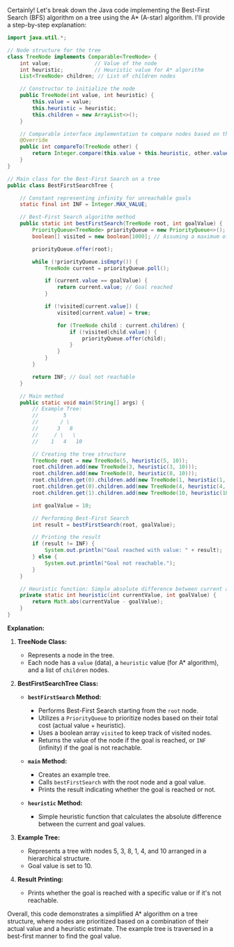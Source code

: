 Certainly! Let's break down the Java code implementing the Best-First Search (BFS) algorithm on a tree using the A* (A-star) algorithm. I'll provide a step-by-step explanation:

```java
import java.util.*;

// Node structure for the tree
class TreeNode implements Comparable<TreeNode> {
    int value;              // Value of the node
    int heuristic;          // Heuristic value for A* algorithm
    List<TreeNode> children; // List of children nodes

    // Constructor to initialize the node
    public TreeNode(int value, int heuristic) {
        this.value = value;
        this.heuristic = heuristic;
        this.children = new ArrayList<>();
    }

    // Comparable interface implementation to compare nodes based on the total cost
    @Override
    public int compareTo(TreeNode other) {
        return Integer.compare(this.value + this.heuristic, other.value + other.heuristic);
    }
}

// Main class for the Best-First Search on a tree
public class BestFirstSearchTree {

    // Constant representing infinity for unreachable goals
    static final int INF = Integer.MAX_VALUE;

    // Best-First Search algorithm method
    public static int bestFirstSearch(TreeNode root, int goalValue) {
        PriorityQueue<TreeNode> priorityQueue = new PriorityQueue<>();
        boolean[] visited = new boolean[1000]; // Assuming a maximum of 1000 nodes

        priorityQueue.offer(root);

        while (!priorityQueue.isEmpty()) {
            TreeNode current = priorityQueue.poll();

            if (current.value == goalValue) {
                return current.value; // Goal reached
            }

            if (!visited[current.value]) {
                visited[current.value] = true;

                for (TreeNode child : current.children) {
                    if (!visited[child.value]) {
                        priorityQueue.offer(child);
                    }
                }
            }
        }

        return INF; // Goal not reachable
    }

    // Main method
    public static void main(String[] args) {
        // Example Tree:
        //        5
        //       / \
        //      3   8
        //     / \   \
        //    1   4   10

        // Creating the tree structure
        TreeNode root = new TreeNode(5, heuristic(5, 10));
        root.children.add(new TreeNode(3, heuristic(3, 10)));
        root.children.add(new TreeNode(8, heuristic(8, 10)));
        root.children.get(0).children.add(new TreeNode(1, heuristic(1, 10)));
        root.children.get(0).children.add(new TreeNode(4, heuristic(4, 10)));
        root.children.get(1).children.add(new TreeNode(10, heuristic(10, 10)));

        int goalValue = 10;

        // Performing Best-First Search
        int result = bestFirstSearch(root, goalValue);

        // Printing the result
        if (result != INF) {
            System.out.println("Goal reached with value: " + result);
        } else {
            System.out.println("Goal not reachable.");
        }
    }

    // Heuristic function: Simple absolute difference between current and goal values
    private static int heuristic(int currentValue, int goalValue) {
        return Math.abs(currentValue - goalValue);
    }
}
```

**Explanation:**

1. **TreeNode Class:**
   - Represents a node in the tree.
   - Each node has a `value` (data), a `heuristic` value (for A* algorithm), and a list of `children` nodes.

2. **BestFirstSearchTree Class:**
   - **`bestFirstSearch` Method:**
     - Performs Best-First Search starting from the `root` node.
     - Utilizes a `PriorityQueue` to prioritize nodes based on their total cost (actual value + heuristic).
     - Uses a boolean array `visited` to keep track of visited nodes.
     - Returns the value of the node if the goal is reached, or `INF` (infinity) if the goal is not reachable.

   - **`main` Method:**
     - Creates an example tree.
     - Calls `bestFirstSearch` with the root node and a goal value.
     - Prints the result indicating whether the goal is reached or not.

   - **`heuristic` Method:**
     - Simple heuristic function that calculates the absolute difference between the current and goal values.

3. **Example Tree:**
   - Represents a tree with nodes 5, 3, 8, 1, 4, and 10 arranged in a hierarchical structure.
   - Goal value is set to 10.

4. **Result Printing:**
   - Prints whether the goal is reached with a specific value or if it's not reachable.

Overall, this code demonstrates a simplified A* algorithm on a tree structure, where nodes are prioritized based on a combination of their actual value and a heuristic estimate. The example tree is traversed in a best-first manner to find the goal value.